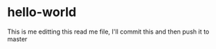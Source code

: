 # hello-world


This is me editting this read me file, 
I'll commit this and then push it to master
